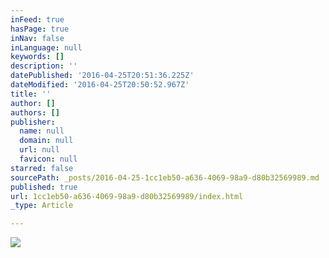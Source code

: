 ```yaml
---
inFeed: true
hasPage: true
inNav: false
inLanguage: null
keywords: []
description: ''
datePublished: '2016-04-25T20:51:36.225Z'
dateModified: '2016-04-25T20:50:52.967Z'
title: ''
author: []
authors: []
publisher:
  name: null
  domain: null
  url: null
  favicon: null
starred: false
sourcePath: _posts/2016-04-25-1cc1eb50-a636-4069-98a9-d80b32569989.md
published: true
url: 1cc1eb50-a636-4069-98a9-d80b32569989/index.html
_type: Article

---
```

![](https://the-grid-user-content.s3-us-west-2.amazonaws.com/d2ae2660-747e-4f0a-858d-05084de18620.jpg)